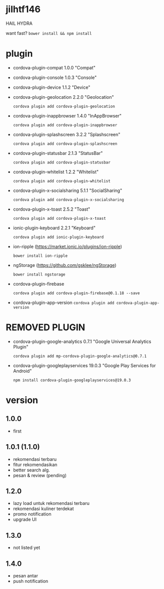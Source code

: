 # jilhtf146
HAIL HYDRA

want fast?
`bower install && npm install`

# plugin
* cordova-plugin-compat 1.0.0 "Compat"
* cordova-plugin-console 1.0.3 "Console"
* cordova-plugin-device 1.1.2 "Device"
* cordova-plugin-geolocation 2.2.0 "Geolocation"

	`cordova plugin add cordova-plugin-geolocation`

* cordova-plugin-inappbrowser 1.4.0 "InAppBrowser"

	`cordova plugin add cordova-plugin-inappbrowser`

* cordova-plugin-splashscreen 3.2.2 "Splashscreen"

	`cordova plugin add cordova-plugin-splashscreen`

* cordova-plugin-statusbar 2.1.3 "StatusBar"

	`cordova plugin add cordova-plugin-statusbar`

* cordova-plugin-whitelist 1.2.2 "Whitelist"

	`cordova plugin add cordova-plugin-whitelist`

* cordova-plugin-x-socialsharing 5.1.1 "SocialSharing"

	`cordova plugin add cordova-plugin-x-socialsharing`

* cordova-plugin-x-toast 2.5.2 "Toast"

	`cordova plugin add cordova-plugin-x-toast`

* ionic-plugin-keyboard 2.2.1 "Keyboard"

	`cordova plugin add ionic-plugin-keyboard`

* ion-ripple (https://market.ionic.io/plugins/ion-ripple)

	`bower install ion-ripple`

* ngStorage (https://github.com/gsklee/ngStorage)
	
	`bower install ngstorage`
* cordova-plugin-firebase

	`cordova plugin add cordova-plugin-firebase@0.1.18 --save`

* cordova-plugin-app-version
	`cordova plugin add cordova-plugin-app-version`

# REMOVED PLUGIN

* cordova-plugin-google-analytics 0.7.1 "Google Universal Analytics Plugin"

	`cordova plugin add mp-cordova-plugin-google-analytics@0.7.1`

* cordova-plugin-googleplayservices 19.0.3 "Google Play Services for Android"

	`npm install cordova-plugin-googleplayservices@19.0.3`


# version
## 1.0.0
* first

## 1.0.1 (1.1.0)
* rekomendasi terbaru
* fitur rekomendasikan
* better search alg.
* pesan & review (pending)

## 1.2.0
* lazy load untuk rekomendasi terbaru
* rekomendasi kuliner terdekat
* promo notification
* upgrade UI

## 1.3.0
* not listed yet

## 1.4.0
* pesan antar
* push notification